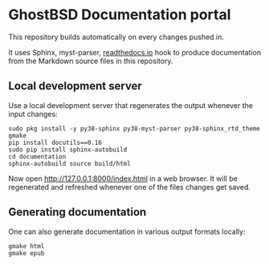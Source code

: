 GhostBSD Documentation portal
=============================

This repository builds automatically on every changes pushed in.

It uses Sphinx, myst-parser, [readthedocs.io](https://ghostbsd-documentation-portal.readthedocs.io) hook to produce documentation from the Markdown source files in this repository.


## Local development server

Use a local development server that regenerates the output whenever the input changes:

```
sudo pkg install -y py38-sphinx py38-myst-parser py38-sphinx_rtd_theme gmake
pip install docutils==0.16
sudo pip install sphinx-autobuild
cd documentation
sphinx-autobuild source build/html
```

Now open http://127.0.0.1:8000/index.html in a web browser. It will be regenerated and refreshed whenever one of the files changes get saved.

## Generating documentation

One can also generate documentation in various output formats locally:

```
gmake html
gmake epub

```
